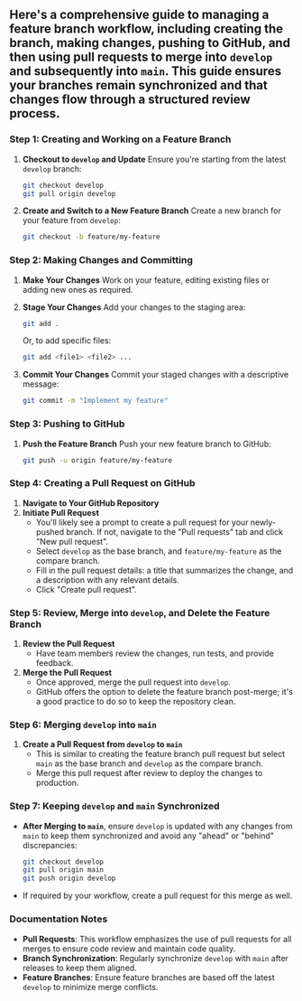 ## Here's a comprehensive guide to managing a feature branch workflow, including creating the branch, making changes, pushing to GitHub, and then using pull requests to merge into `develop` and subsequently into `main`. This guide ensures your branches remain synchronized and that changes flow through a structured review process.

### Step 1: Creating and Working on a Feature Branch

1. **Checkout to `develop` and Update**
   Ensure you're starting from the latest `develop` branch:

   ```sh
   git checkout develop
   git pull origin develop
   ```

2. **Create and Switch to a New Feature Branch**
   Create a new branch for your feature from `develop`:
   ```sh
   git checkout -b feature/my-feature
   ```

### Step 2: Making Changes and Committing

1. **Make Your Changes**
   Work on your feature, editing existing files or adding new ones as required.

2. **Stage Your Changes**
   Add your changes to the staging area:

   ```sh
   git add .
   ```

   Or, to add specific files:

   ```sh
   git add <file1> <file2> ...
   ```

3. **Commit Your Changes**
   Commit your staged changes with a descriptive message:
   ```sh
   git commit -m "Implement my feature"
   ```

### Step 3: Pushing to GitHub

1. **Push the Feature Branch**
   Push your new feature branch to GitHub:
   ```sh
   git push -u origin feature/my-feature
   ```

### Step 4: Creating a Pull Request on GitHub

1. **Navigate to Your GitHub Repository**
2. **Initiate Pull Request**
   - You'll likely see a prompt to create a pull request for your newly-pushed branch. If not, navigate to the "Pull requests" tab and click "New pull request".
   - Select `develop` as the base branch, and `feature/my-feature` as the compare branch.
   - Fill in the pull request details: a title that summarizes the change, and a description with any relevant details.
   - Click "Create pull request".

### Step 5: Review, Merge into `develop`, and Delete the Feature Branch

1. **Review the Pull Request**
   - Have team members review the changes, run tests, and provide feedback.
2. **Merge the Pull Request**
   - Once approved, merge the pull request into `develop`.
   - GitHub offers the option to delete the feature branch post-merge; it's a good practice to do so to keep the repository clean.

### Step 6: Merging `develop` into `main`

1. **Create a Pull Request from `develop` to `main`**
   - This is similar to creating the feature branch pull request but select `main` as the base branch and `develop` as the compare branch.
   - Merge this pull request after review to deploy the changes to production.

### Step 7: Keeping `develop` and `main` Synchronized

- **After Merging to `main`**, ensure `develop` is updated with any changes from `main` to keep them synchronized and avoid any "ahead" or "behind" discrepancies:
  ```sh
  git checkout develop
  git pull origin main
  git push origin develop
  ```
- If required by your workflow, create a pull request for this merge as well.

### Documentation Notes

- **Pull Requests**: This workflow emphasizes the use of pull requests for all merges to ensure code review and maintain code quality.
- **Branch Synchronization**: Regularly synchronize `develop` with `main` after releases to keep them aligned.
- **Feature Branches**: Ensure feature branches are based off the latest `develop` to minimize merge conflicts.
